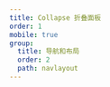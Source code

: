 ```yaml
---
title: Collapse 折叠面板
order: 1
mobile: true
group:
  title: 导航和布局
  order: 2
  path: navlayout
---
```


<code src="../demo/Collapse.tsx"></code>
<API src="../src/Collapse.tsx"></API>
